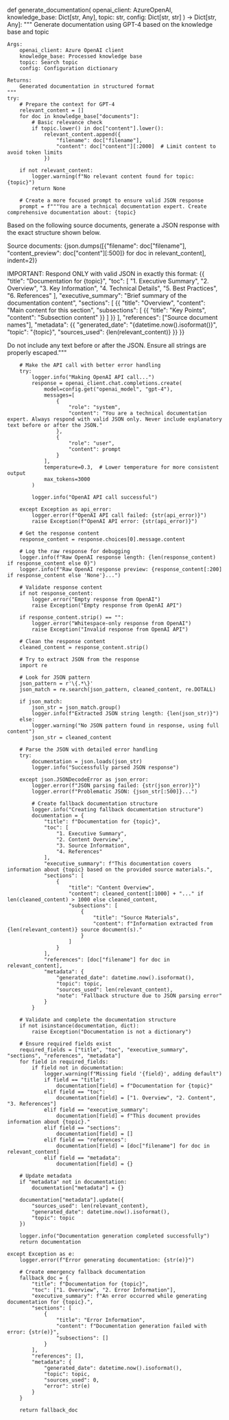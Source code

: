 def generate_documentation(
    openai_client: AzureOpenAI,
    knowledge_base: Dict[str, Any],
    topic: str,
    config: Dict[str, str]
) -> Dict[str, Any]:
    """
    Generate documentation using GPT-4 based on the knowledge base and topic

    Args:
        openai_client: Azure OpenAI client
        knowledge_base: Processed knowledge base
        topic: Search topic
        config: Configuration dictionary

    Returns:
        Generated documentation in structured format
    """
    try:
        # Prepare the context for GPT-4
        relevant_content = []
        for doc in knowledge_base["documents"]:
            # Basic relevance check
            if topic.lower() in doc["content"].lower():
                relevant_content.append({
                    "filename": doc["filename"],
                    "content": doc["content"][:2000]  # Limit content to avoid token limits
                })
        
        if not relevant_content:
            logger.warning(f"No relevant content found for topic: {topic}")
            return None
        
        # Create a more focused prompt to ensure valid JSON response
        prompt = f"""You are a technical documentation expert. Create comprehensive documentation about: {topic}

Based on the following source documents, generate a JSON response with the exact structure shown below.

Source documents:
{json.dumps([{"filename": doc["filename"], "content_preview": doc["content"][:500]} for doc in relevant_content], indent=2)}

IMPORTANT: Respond ONLY with valid JSON in exactly this format:
{{
    "title": "Documentation for {topic}",
    "toc": [
        "1. Executive Summary",
        "2. Overview", 
        "3. Key Information",
        "4. Technical Details",
        "5. Best Practices",
        "6. References"
    ],
    "executive_summary": "Brief summary of the documentation content",
    "sections": [
        {{
            "title": "Overview",
            "content": "Main content for this section",
            "subsections": [
                {{
                    "title": "Key Points",
                    "content": "Subsection content"
                }}
            ]
        }}
    ],
    "references": ["Source document names"],
    "metadata": {{
        "generated_date": "{datetime.now().isoformat()}",
        "topic": "{topic}",
        "sources_used": {len(relevant_content)}
    }}
}}

Do not include any text before or after the JSON. Ensure all strings are properly escaped."""

        # Make the API call with better error handling
        try:
            logger.info("Making OpenAI API call...")
            response = openai_client.chat.completions.create(
                model=config.get("openai_model", "gpt-4"),
                messages=[
                    {
                        "role": "system", 
                        "content": "You are a technical documentation expert. Always respond with valid JSON only. Never include explanatory text before or after the JSON."
                    },
                    {
                        "role": "user", 
                        "content": prompt
                    }
                ],
                temperature=0.3,  # Lower temperature for more consistent output
                max_tokens=3000
            )
            
            logger.info("OpenAI API call successful")
            
        except Exception as api_error:
            logger.error(f"OpenAI API call failed: {str(api_error)}")
            raise Exception(f"OpenAI API error: {str(api_error)}")
        
        # Get the response content
        response_content = response.choices[0].message.content
        
        # Log the raw response for debugging
        logger.info(f"Raw OpenAI response length: {len(response_content) if response_content else 0}")
        logger.info(f"Raw OpenAI response preview: {response_content[:200] if response_content else 'None'}...")
        
        # Validate response content
        if not response_content:
            logger.error("Empty response from OpenAI")
            raise Exception("Empty response from OpenAI API")
        
        if response_content.strip() == "":
            logger.error("Whitespace-only response from OpenAI")
            raise Exception("Invalid response from OpenAI API")
        
        # Clean the response content
        cleaned_content = response_content.strip()
        
        # Try to extract JSON from the response
        import re
        
        # Look for JSON pattern
        json_pattern = r'\{.*\}'
        json_match = re.search(json_pattern, cleaned_content, re.DOTALL)
        
        if json_match:
            json_str = json_match.group()
            logger.info(f"Extracted JSON string length: {len(json_str)}")
        else:
            logger.warning("No JSON pattern found in response, using full content")
            json_str = cleaned_content
        
        # Parse the JSON with detailed error handling
        try:
            documentation = json.loads(json_str)
            logger.info("Successfully parsed JSON response")
            
        except json.JSONDecodeError as json_error:
            logger.error(f"JSON parsing failed: {str(json_error)}")
            logger.error(f"Problematic JSON: {json_str[:500]}...")
            
            # Create fallback documentation structure
            logger.info("Creating fallback documentation structure")
            documentation = {
                "title": f"Documentation for {topic}",
                "toc": [
                    "1. Executive Summary",
                    "2. Content Overview", 
                    "3. Source Information",
                    "4. References"
                ],
                "executive_summary": f"This documentation covers information about {topic} based on the provided source materials.",
                "sections": [
                    {
                        "title": "Content Overview",
                        "content": cleaned_content[:1000] + "..." if len(cleaned_content) > 1000 else cleaned_content,
                        "subsections": [
                            {
                                "title": "Source Materials",
                                "content": f"Information extracted from {len(relevant_content)} source document(s)."
                            }
                        ]
                    }
                ],
                "references": [doc["filename"] for doc in relevant_content],
                "metadata": {
                    "generated_date": datetime.now().isoformat(),
                    "topic": topic,
                    "sources_used": len(relevant_content),
                    "note": "Fallback structure due to JSON parsing error"
                }
            }
        
        # Validate and complete the documentation structure
        if not isinstance(documentation, dict):
            raise Exception("Documentation is not a dictionary")
        
        # Ensure required fields exist
        required_fields = ["title", "toc", "executive_summary", "sections", "references", "metadata"]
        for field in required_fields:
            if field not in documentation:
                logger.warning(f"Missing field '{field}', adding default")
                if field == "title":
                    documentation[field] = f"Documentation for {topic}"
                elif field == "toc":
                    documentation[field] = ["1. Overview", "2. Content", "3. References"]
                elif field == "executive_summary":
                    documentation[field] = f"This document provides information about {topic}."
                elif field == "sections":
                    documentation[field] = []
                elif field == "references":
                    documentation[field] = [doc["filename"] for doc in relevant_content]
                elif field == "metadata":
                    documentation[field] = {}
        
        # Update metadata
        if "metadata" not in documentation:
            documentation["metadata"] = {}
        
        documentation["metadata"].update({
            "sources_used": len(relevant_content),
            "generated_date": datetime.now().isoformat(),
            "topic": topic
        })
        
        logger.info("Documentation generation completed successfully")
        return documentation
        
    except Exception as e:
        logger.error(f"Error generating documentation: {str(e)}")
        
        # Create emergency fallback documentation
        fallback_doc = {
            "title": f"Documentation for {topic}",
            "toc": ["1. Overview", "2. Error Information"],
            "executive_summary": f"An error occurred while generating documentation for {topic}.",
            "sections": [
                {
                    "title": "Error Information",
                    "content": f"Documentation generation failed with error: {str(e)}",
                    "subsections": []
                }
            ],
            "references": [],
            "metadata": {
                "generated_date": datetime.now().isoformat(),
                "topic": topic,
                "sources_used": 0,
                "error": str(e)
            }
        }
        
        return fallback_doc
